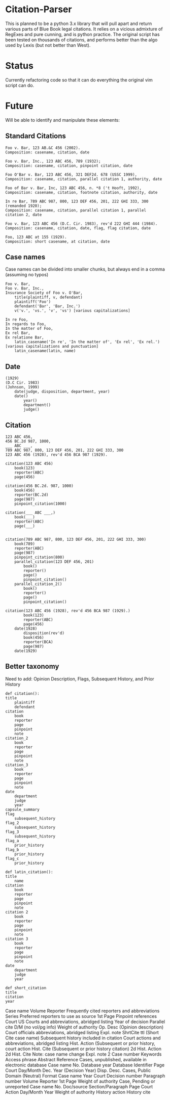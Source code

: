 Citation-Parser
===============

This is planned to be a python 3.x library that will pull apart and return various parts of Blue Book legal citations. It relies on a vicious admixture of RegExes and pure cunning, and is python practice. The original script has been tested on thousands of citations, and performs better than the algo used by Lexis (but not better than West).


# Status

Currently refactoring code so that it can do everything the original vim script can do.

# Future

Will be able to identify and manipulate these elements:

## Standard Citations

	Foo v. Bar, 123 AB.&C 456 (2002).
	Composition: casename, citation, date
	
	Foo v. Bar, Inc., 123 ABC 456, 789 (1932);
	Composition: casename, citation, pinpoint citation, date

	Foo O'Bar v. Bar, 123 ABC 456, 321 DEF2d. 678 (USSC 1999),
	Composition: casename, citation, parallel citation 1, authority, date

	Foo of Bar v. Bar, Inc, 123 ABC 456, n. *8 ('t Hooft, 1992),
	Composition: casename, citation, footnote citation, authority, date

	In re Bar, 789 ABC 987, 800, 123 DEF 456, 201, 222 GHI 333, 300 (remanded 1920);
	Composition: casename, citation, parallel citation 1, parallel citation 2, date

	Foo v. Bar, 123 ABC 456 (D.C. Cir. 1983), rev'd 222 GHI 444 (1984).
	Composition: casename, citation, date, flag, flag citation, date

	Foo, 123 ABC at 155 (1929).
	Composition: short casename, at citation, date

## Case names

Case names can be divided into smaller chunks, but always end in a comma (assuming no typos)

	Foo v. Bar,
	Foo v. Bar, Inc.,
	Insurance Society of Foo v. O'Bar,
		title(plaintiff, v, defendant)
		plaintiff('Foo')
		defendant('Bar', 'Bar, Inc.')
		v('v.', 'vs.', 'v', 'vs') [various capitalizations]

	In re Foo,
	In regards to Foo,
	In the matter of Foo,
	Ex rel Bar,
	Ex relatione Bar,
		latin_casename('In re', 'In the matter of', 'Ex rel', 'Ex rel.') [various capitalizations and punctuation]
		latin_casename(latin, name)

## Date

	(1929)
	(D.C Cir. 1983)
	(Johnson, 1999)
		date(judge, disposition, department, year)
		date()
			year()
			department()
			judge()

## Citation

	123 ABC 456,
	456 BC.2d 987, 1000,
	___ ABC ___,
	789 ABC 987, 800, 123 DEF 456, 201, 222 GHI 333, 300
	123 ABC 456 (1928), rev'd 456 BCA 987 (1929).

	citation(123 ABC 456)
		book(123)
		reporter(ABC)
		page(456)

	citation(456 BC.2d. 987, 1000)
		book(456)
		reporter(BC.2d)
		page(987)
		pinpoint_citation(1000)

	citation(___ ABC ___,)
		book(___)
		reporter(ABC)
		page(___)	

	
	citation(789 ABC 987, 800, 123 DEF 456, 201, 222 GHI 333, 300)
		book(789)
		reporter(ABC)
		page(987)
		pinpoint_citation(800)
		parallel_citation(123 DEF 456, 201)
			book()
			reporter()
			page()
			pinpoint_citation()
		parallel_citation_2()
			book()
			reporter()
			page()
			pinpoint_citation()

	citation(123 ABC 456 (1928), rev'd 456 BCA 987 (1929).)
			book(123)
			reporter(ABC)
			page(456)
		date(1928)
			disposition(rev'd)
			book(456)
			reporter(BCA)
			page(987)
		date(1929)	

## Better taxonomy

Need to add: Opinion Description, Flags, Subsequent History, and Prior History

	def citation():
	title
		plaintiff
		defendant
	citation
		book
		reporter
		page
		pinpoint
		note
	citation_2
		book
		reporter
		page
		pinpoint
		note
	citation_3
		book
		reporter
		page
		pinpoint
		note
	date
		department
		judge
		year
	capsule_summary
	flag
		subsequent_history
	flag_2
		subsequent_history
	flag_3
		subsequent_history
	flag_a
		prior_history
	flag_b
		prior_history
	flag_c
		prior_history
	
	def latin_citation():
	title
		name
	citation
		book
		reporter
		page
		pinpoint
		note
	citation 2
		book
		reporter
		page
		pinpoint
		note
	citation 3
		book
		reporter
		page
		pinpoint
		note
	date
		department
		judge
		year

	def short_citation
	title
	citation
	year	

Case name
Volume
Reporter
Frequently cited reporters and abbreviations
Series
Preferred reporters to use as source
1st Page
Pinpoint references
Court
US Courts and abbreviations, abridged listing
Year of decision
Parallel cite
D/M (no vol/pg info)
Weight of authority
Op. Desc (Opinion description)
Court officials abbreviations, abridged listing
Expl. note
ShrtCite ttl (Short Cite case name)
Subsequent history included in citation
Court actions and abbreviations, abridged listing
Hist. Action (Subsequent or prior history, court action
Hist. Cite (Subsequent or prior history citation)
2d Hist. Action
2d Hist. Cite
Note: case name change
Expl. note 2
Case number
Keywords
Access phrase
Abstract
Reference
Cases, unpublished, available in electronic database
Case name
No.
Database year
Database
Identifier
Page
Court
Day/Month
Dec. Year (Decision Year)
Disp. Desc.
Cases, Public Domain (Neutral) Format
Case name
Year
Court
Decision number
Paragraph number
Volume
Reporter
1st Page
Weight of authority
Case, Pending or unreported
Case name
No.
Doc/source
Section/Paragraph
Page
Court
Action
Day/Month
Year
Weight of authority
History action
History cite
